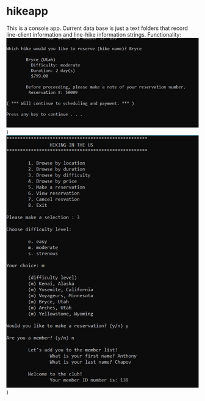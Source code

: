# hikeapp
This is a console app. Current data base is just a text folders that record line-client information and line-hike information strings. 
Functionality: 
![screenshot 1](FlU49DuWpc8.jpg)
)
![screenshot 2](dKktkxpl4tM.jpg)
)
